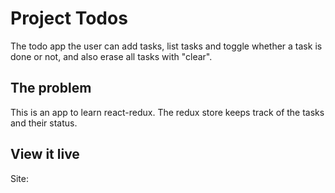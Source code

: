 # Project Todos
The todo app the user can add tasks, list tasks and toggle whether a task is done or not, and also erase all tasks with "clear".

## The problem
This is an app to learn react-redux. The redux store keeps track of the tasks and their status. 

## View it live

Site: 
